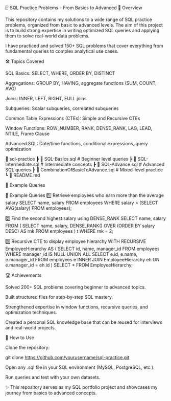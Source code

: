 🗄️ SQL Practice Problems – From Basics to Advanced
📌 Overview

This repository contains my solutions to a wide range of SQL practice problems, organized from basic to advanced levels.
The aim of this project is to build strong expertise in writing optimized SQL queries and applying them to solve real-world data problems.

I have practiced and solved 150+ SQL problems that cover everything from fundamental queries to complex analytical use cases.

🛠️ Topics Covered

SQL Basics: SELECT, WHERE, ORDER BY, DISTINCT

Aggregations: GROUP BY, HAVING, aggregate functions (SUM, COUNT, AVG)

Joins: INNER, LEFT, RIGHT, FULL joins

Subqueries: Scalar subqueries, correlated subqueries

Common Table Expressions (CTEs): Simple and Recursive CTEs

Window Functions: ROW_NUMBER, RANK, DENSE_RANK, LAG, LEAD, NTILE, Frame Clause

Advanced SQL: Date/time functions, conditional expressions, query optimization

📁 sql-practice
 ┣ 📜 SQL-Basics.sql                # Beginner level queries
 ┣ 📜 SQL-Intermediate.sql          # Intermediate concepts
 ┣ 📜 SQL-Advance.sql               # Advanced SQL queries
 ┣ 📜 CombinationOfBasicToAdvance.sql # Mixed-level practice
 ┗ 📜 README.md


🚀 Example Queries

🚀 Example Queries
1️⃣ Retrieve employees who earn more than the average salary
SELECT name, salary
FROM employees
WHERE salary > (SELECT AVG(salary) FROM employees);

2️⃣ Find the second highest salary using DENSE_RANK
SELECT name, salary
FROM (
    SELECT name, salary, DENSE_RANK() OVER (ORDER BY salary DESC) AS rnk
    FROM employees
) t
WHERE rnk = 2;

3️⃣ Recursive CTE to display employee hierarchy
WITH RECURSIVE EmployeeHierarchy AS (
    SELECT id, name, manager_id
    FROM employees
    WHERE manager_id IS NULL
    UNION ALL
    SELECT e.id, e.name, e.manager_id
    FROM employees e
    INNER JOIN EmployeeHierarchy eh ON e.manager_id = eh.id
)
SELECT * FROM EmployeeHierarchy;

🏆 Achievements

Solved 200+ SQL problems covering beginner to advanced topics.

Built structured files for step-by-step SQL mastery.

Strengthened expertise in window functions, recursive queries, and optimization techniques.

Created a personal SQL knowledge base that can be reused for interviews and real-world projects.

🔗 How to Use

Clone the repository:

git clone https://github.com/yourusername/sql-practice.git


Open any .sql file in your SQL environment (MySQL, PostgreSQL, etc.).

Run queries and test with your own datasets.

✨ This repository serves as my SQL portfolio project and showcases my journey from basics to advanced concepts.

